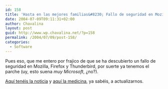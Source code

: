 ```yaml
---
id: 158
title: 'Hasta en las mejores familias&#8230; Fallo de seguridad en Mozilla'
date: 2004-07-09T09:11:31+02:00
author: Chavalina
layout: post
guid: http://www.wp.chavalina.net/?p=158
permalink: /2004/07/09/post-158/
categories:
  - Software
---
```

Pues eso, que me entero por <span class="alguien">frajico</span> de que se ha descubierto un fallo de seguridad en Mozilla, Firefox y Thunderbird, por suerte ya tenemos el parche (uy, esto suena _muy Microsoft_, &iquest;no?).

<a href=http://www.elmundo.es/navegante/2004/07/09/seguridad/1089362684.html target=&prime;_blank&prime;>Aqu&iacute; ten&eacute;is la noticia</a> y <a href=http://www.mozilla.org/security/shell.html target=&prime;_blank&prime;>aqu&iacute; la medicina</a>, ya sab&eacute;is, a actualizarnos.
